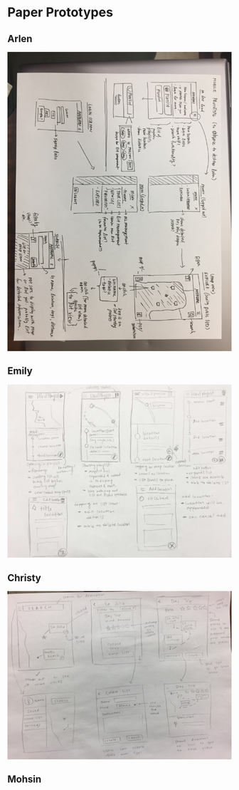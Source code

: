 # Paper Prototypes

## Arlen
![Arlen-Prototype](paper-prototypes/arlen.JPG)

## Emily
![Emily-Prototype](paper-prototypes/emily.jpg)

## Christy
![Christy-Prototype](paper-prototypes/christy.JPG)

## Mohsin
